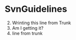 SvnGuidelines
=============
2. Wrinting this line from Trunk
3. Am I getting it?
4. line from trunk
